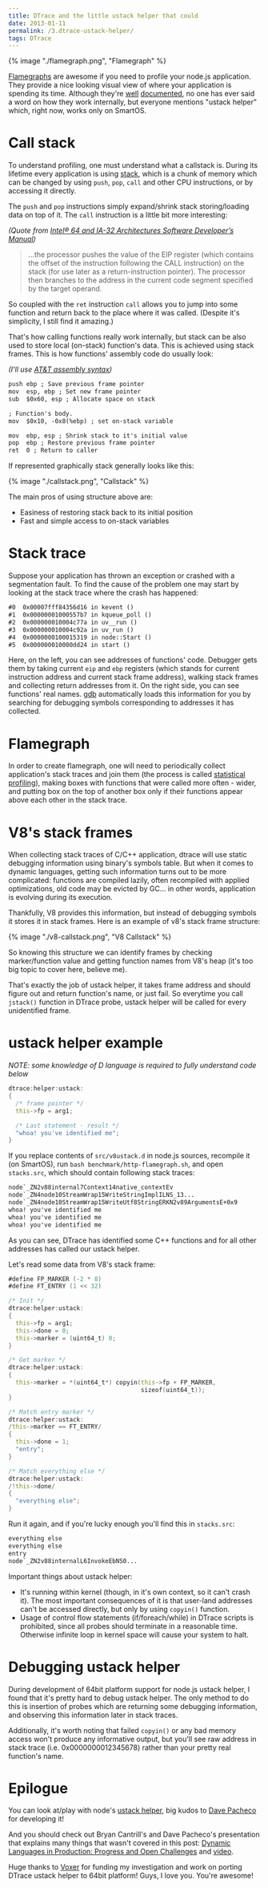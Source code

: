 ```yaml
---
title: DTrace and the little ustack helper that could
date: 2013-01-11
permalink: /3.dtrace-ustack-helper/
tags: DTrace
---
```


{% image "./flamegraph.png", "Flamegraph" %}

[Flamegraphs][0] are awesome if you need to profile your node.js application.
They provide a nice looking visual view of where your application is spending
its time. Although they're [well][0] [documented][1], no one has ever said a
word on how they work internally, but everyone mentions
"ustack helper" which, right now, works only on SmartOS.

Call stack
==========

To understand profiling, one must understand what a callstack is. During its
lifetime every application is using [stack][2], which is a chunk of memory which can
be changed by using `push`, `pop`, `call` and other CPU instructions, or
by accessing it directly.

The `push` and `pop` instructions simply expand/shrink stack storing/loading
data on top of it. The `call` instruction is a little bit more interesting:

_(Quote from
  [Intel® 64 and IA-32 Architectures Software Developer’s Manual][3])_

<blockquote>
    ...the processor pushes the value of the EIP register (which contains the
    offset of the instruction following the CALL instruction) on the stack (for
    use later as a return-instruction pointer). The processor then branches to
    the address in the current code segment specified by the target operand.
</blockquote>

So coupled with the `ret` instruction `call` allows you to jump into some
function and return back to the place where it was called. (Despite it's
simplicity, I still find it amazing.)

That's how calling functions really work internally, but stack can be also used
to store local (on-stack) function's data. This is achieved using stack frames.
This is how functions' assembly code do usually look:

_(I'll use [AT&T assembly syntax][4])_

```txt
push ebp ; Save previous frame pointer
mov  esp, ebp ; Set new frame pointer
sub  $0x60, esp ; Allocate space on stack

; Function's body.
mov  $0x10, -0x8(%ebp) ; set on-stack variable

mov  ebp, esp ; Shrink stack to it's initial value
pop  ebp ; Restore previous frame pointer
ret  0 ; Return to caller
```

If represented graphically stack generally looks like this:

{% image "./callstack.png", "Callstack" %}

The main pros of using structure above are:

 * Easiness of restoring stack back to its initial position
 * Fast and simple access to on-stack variables

Stack trace
===========

Suppose your application has thrown an exception or crashed with a segmentation
fault. To find the cause of the problem one may start by looking at the stack
trace where the crash has happened:

```txt
#0  0x00007fff84356d16 in kevent ()
#1  0x00000001000557b7 in kqueue_poll ()
#2  0x000000010004c77a in uv__run ()
#3  0x000000010004c92a in uv_run ()
#4  0x0000000100015319 in node::Start ()
#5  0x000000010000dd24 in start ()
```

Here, on the left, you can see addresses of functions' code. Debugger gets them
by taking current `eip` and `ebp` registers (which stands for current
instruction address and current stack frame address), walking stack frames and
collecting return addresses from it. On the right side, you can see functions'
real names. [gdb][5] automatically loads this information for you by searching
for debugging symbols corresponding to addresses it has collected.

Flamegraph
==========

In order to create flamegraph, one will need to periodically collect
application's stack traces and join them (the process is called
[statistical profiling][6]),  making boxes with functions that were called more
often - wider, and putting box on the top of another box only if their functions
appear above each other in the stack trace.

V8's stack frames
=================

When collecting stack traces of C/C++ application, dtrace will use static
debugging information using binary's symbols table. But when it comes to dynamic
languages, getting such information turns out to be more complicated:
functions are compiled lazily, often recompiled with applied optimizations, old
code may be evicted by GC... in other words, application is evolving during its
execution.

Thankfully, V8 provides this information, but instead of debugging symbols
it stores it in stack frames. Here is an example of v8's stack frame structure:

{% image "./v8-callstack.png", "V8 Callstack" %}

So knowing this structure we can identify frames by checking marker/function
value and getting function names from V8's heap (it's too big topic to cover
here, believe me).

That's exactly the job of ustack helper, it takes frame address and should figure
out and return function's name, or just fail. So everytime you call `jstack()`
function in DTrace probe, ustack helper will be called for every unidentified
frame.

ustack helper example
=====================

_NOTE: some knowledge of D language is required to fully understand code below_

```d
dtrace:helper:ustack:
{
  /* frame pointer */
  this->fp = arg1;

  /* Last statement - result */
  "whoa! you've identified me";
}
```

If you replace contents of `src/v8ustack.d` in node.js sources, recompile it
(on SmartOS), run `bash benchmark/http-flamegraph.sh`, and open `stacks.src`,
which should contain following stack traces:

```txt
node`_ZN2v88internal7Context14native_contextEv
node`_ZN4node10StreamWrap15WriteStringImplILNS_13...
node`_ZN4node10StreamWrap15WriteUtf8StringERKN2v89ArgumentsE+0x9
whoa! you've identified me
whoa! you've identified me
whoa! you've identified me
```

As you can see, DTrace has identified some C++ functions and for all other
addresses has called our ustack helper.

Let's read some data from V8's stack frame:

```d
#define FP_MARKER (-2 * 8)
#define FT_ENTRY (1 << 32)

/* Init */
dtrace:helper:ustack:
{
  this->fp = arg1;
  this->done = 0;
  this->marker = (uint64_t) 0;
}

/* Get marker */
dtrace:helper:ustack:
{
  this->marker = *(uint64_t*) copyin(this->fp + FP_MARKER,
                                     sizeof(uint64_t));
}

/* Match entry marker */
dtrace:helper:ustack:
/this->marker == FT_ENTRY/
{
  this->done = 1;
  "entry";
}

/* Match everything else */
dtrace:helper:ustack:
/!this->done/
{
  "everything else";
}
```

Run it again, and if you're lucky enough you'll find this in `stacks.src`:

```txt
everything else
everything else
entry
node`_ZN2v88internalL6InvokeEbNS0...
```

Important things about ustack helper:

* It's running within kernel (though, in it's own context, so it can't crash
  it). The most important consequences of it is that user-land addresses can't
  be accessed directly, but only by using `copyin()` function.
* Usage of control flow statements (if/foreach/while) in DTrace scripts is
  prohibited, since all probes should terminate in a reasonable time. Otherwise
  infinite loop in kernel space will cause your system to halt.


Debugging ustack helper
=======================

During development of 64bit platform support for node.js ustack helper, I found
that it's pretty hard to debug ustack helper. The only method to do this is
insertion of probes which are returning some debugging information, and
observing this information later in stack traces.

Additionally, it's worth noting that failed `copyin()` or any bad memory access
won't produce any informative output, but you'll see raw address in stack trace
(i.e. 0x0000000012345678) rather than your pretty real function's name.

Epilogue
========

You can look at/play with node's [ustack helper][7], big kudos to
[Dave Pacheco][8] for developing it!

And you should check out Bryan Cantrill's and Dave Pacheco's presentation that
explains many things that wasn't covered in this post:
[Dynamic Languages in Production: Progress and Open Challenges][9] and
[video][11].

Huge thanks to [Voxer][10] for funding my investigation and work on porting
DTrace ustack helper to 64bit platform! Guys, I love you. You're awesome!

[0]: http://blog.nodejs.org/2012/04/25/profiling-node-js/
[1]: http://dtrace.org/blogs/dap/2012/01/05/where-does-your-node-program-spend-its-time/
[2]: http://en.wikipedia.org/wiki/Stack_(abstract_data_type)
[3]: http://download.intel.com/products/processor/manual/325462.pdf
[4]: http://en.wikipedia.org/wiki/X86_assembly_language#Syntax
[5]: http://www.gnu.org/software/gdb/
[6]: http://en.wikipedia.org/wiki/Profiling_(computer_programming)#Statistical_profilers
[7]: https://github.com/joyent/node/blob/master/src/v8ustack.d
[8]: https://github.com/davepacheco
[9]: http://www.slideshare.net/bcantrill/goto2012
[10]: http://voxer.com/
[11]: http://www.livestream.com/dataweek/video?clipId=pla_59016422-9a89-45be-ac86-64bc4c45fe99&utm_source=lslibrary&utm_medium=ui-thumb
